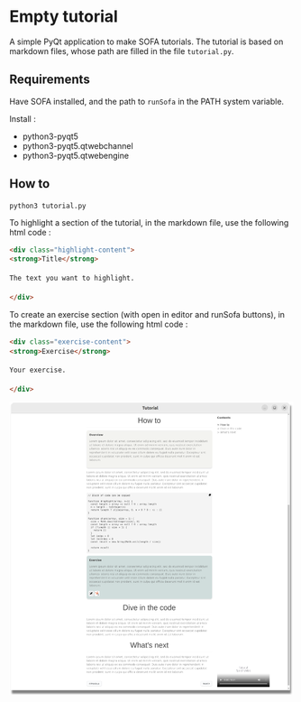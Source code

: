 # Empty tutorial

A simple PyQt application to make SOFA tutorials. The tutorial is based on 
markdown files, whose path are filled in the file `tutorial.py`.

## Requirements

Have SOFA installed, and the path to `runSofa` in the PATH system variable.

Install :

- python3-pyqt5
- python3-pyqt5.qtwebchannel
- python3-pyqt5.qtwebengine

## How to

```commandline
python3 tutorial.py
```

To highlight a section of the tutorial, in the markdown file, use the following html code :

```html
<div class="highlight-content">
<strong>Title</strong> 

The text you want to highlight.
    
</div>
```

To create an exercise section (with open in editor and runSofa buttons), in the markdown file, use the following html code :

```html
<div class="exercise-content">
<strong>Exercise</strong>

Your exercise. 
    
</div>
```

![](images/tutorial.png)
